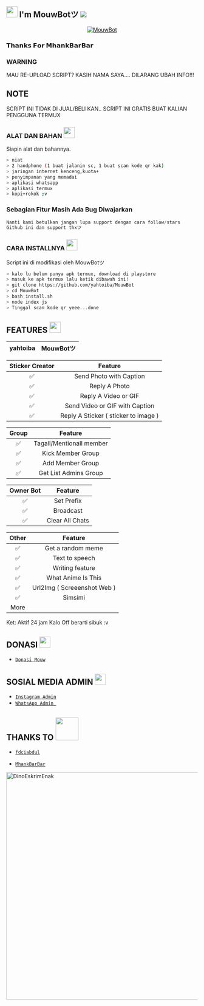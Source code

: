 ## <img src="https://github.com/TheDudeThatCode/TheDudeThatCode/blob/master/Assets/Hi.gif" width="29px"> I'm MouwBotツ ![](https://visitor-badge.glitch.me/badge?page_id=yahtoiba.MouwBot)


<p align="center">
<a href="#"><img title="MouwBot" src="https://img.shields.io/badge/MouwBotツ-green?colorA=%23ff0000&colorB=%23017e40&style=for-the-badge"></a>
</p>

 
</details>

### 𝗧𝗵𝗮𝗻𝗸𝘀 𝗙𝗼𝗿 𝗠𝗵𝗮𝗻𝗸𝗕𝗮𝗿𝗕𝗮𝗿

### WARNING
MAU RE-UPLOAD SCRIPT? KASIH NAMA SAYA.... DILARANG UBAH INFO!!!

## NOTE
SCRIPT INI TIDAK DI JUAL/BELI KAN.. SCRIPT INI GRATIS BUAT KALIAN PENGGUNA TERMUX
</div>

### ALAT DAN BAHAN <img src="https://github.com/TheDudeThatCode/TheDudeThatCode/blob/master/Assets/Mario_Hello_Big.gif" width="29px">
Siapin alat dan bahannya.
```bash
> niat
> 2 handphone (1 buat jalanin sc, 1 buat scan kode qr kak)
> jaringan internet kenceng,kuota+
> penyimpanan yang memadai
> aplikasi whatsapp
> aplikasi termux
> kopi+rokok ;v
```
### Sebagian Fitur Masih Ada Bug Diwajarkan
```php
Nanti kami betulkan jangan lupa support dengan cara follow/stars
Github ini dan support thxツ
```

### CARA INSTALLNYA  <img src="https://github.com/TheDudeThatCode/TheDudeThatCode/blob/master/Assets/hmm.gif" width="29px">
Script ini di modifikasi oleh MouwBotツ
```bash
> kalo lu belum punya apk termux, download di playstore
> masuk ke apk termux lalu ketik dibawah ini!
> git clone https://github.com/yahtoiba/MouwBot
> cd MouwBot
> bash install.sh
> node index js
> Tinggal scan kode qr yeee...done
```

## FEATURES  <img src="https://github.com/TheDudeThatCode/TheDudeThatCode/blob/master/Assets/Rocket.gif" width="29px">

| yahtoiba |                MouwBotツ           |
| :-----------: | :--------------------------------: |
        		                
| Sticker Creator |                Feature           |
| :-----------: | :--------------------------------: |
|       ✅       | Send Photo with Caption          |
|       ✅       | Reply A Photo                    |
|       ✅       | Reply A Video or GIF             |
|       ✅       | Send Video or GIF with Caption   |
|       ✅       | Reply A Sticker ( sticker to image ) |

| Group  |                     Feature               |
| :-----------: | :--------------------------------: |
|       ✅        |   Tagall/Mentionall member       |
|       ✅        |   Kick Member Group	             |
|       ✅        |   Add Member Group	             |
|       ✅        |   Get List Admins Group          |

| Owner Bot  |                     Feature           |
| :-----------: | :--------------------------------: |
|       ✅        |   Set Prefix                     |
|       ✅        |   Broadcast                      |
|       ✅        |   Clear All Chats                |

| Other  |                     Feature                     |
| :------------: | :---------------------------------------------: |
|       ✅        |   Get a random meme             |
|       ✅        |   Text to speech                |
|       ✅        |   Writing feature 				|
|       ✅        |   What Anime Is This 			|
|       ✅        |   Url2Img ( Screeenshot Web )   |
|       ✅        |   Simsimi		                |
|               More		                |

Ket: Aktif 24 jam Kalo Off berarti sibuk :v

## DONASI <img src="https://github.com/TheDudeThatCode/TheDudeThatCode/blob/master/Assets/coin.gif" width="29px">
* [`Donasi Mouw`](https://bit.ly/ClickDiSinii)


## SOSIAL MEDIA ADMIN <img src="https://github.com/TheDudeThatCode/TheDudeThatCode/blob/master/Assets/powerup.gif" width="29px">

* [`Instagram Admin`](https://instagram.com/itspapoy)
* [`WhatsApp Admin `](https://wa.me/+6287714745440)
## THANKS TO <img src="https://github.com/TheDudeThatCode/TheDudeThatCode/blob/master/Assets/Handshake.gif" width="60px">

* [`fdciabdul`](https://github.com/fdciabdul/termux-whatsapp-bot)

* [`MhankBarBar`](https://github.com/MhankBarBar/whatsapp-bot)
<img src="https://github.com/TheDudeThatCode/TheDudeThatCode/blob/master/Assets/dino.gif" alt="DinoEskrimEnak" width="600" />


